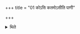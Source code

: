 +++
title = "01 कोऽसि कतमोऽसीति पाणी"

+++

<details><summary>थिते</summary>

कोऽसि कतमोऽसीति पाणी सम्मृश्याध्वर्युर्व्याहृतीर्जुहोति १
</details>
